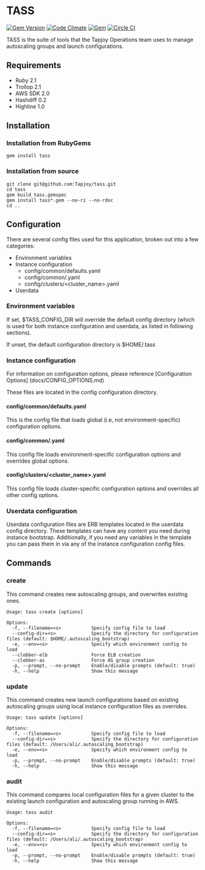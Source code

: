 TASS
====
[![Gem Version](https://badge.fury.io/rb/tass.svg)](http://badge.fury.io/rb/tass)
[![Code Climate](https://codeclimate.com/github/Tapjoy/tass/badges/gpa.svg)](https://codeclimate.com/github/Tapjoy/tass)
[![Gem](https://img.shields.io/gem/dt/tass.svg)](https://rubygems.org/gems/tass/)
[![Circle CI](https://circleci.com/gh/Tapjoy/tass.svg?style=svg)](https://circleci.com/gh/Tapjoy/tass)

TASS is the suite of tools that the Tapjoy Operations team uses to manage autoscaling groups and launch configurations.

## Requirements
* Ruby 2.1
* Trollop 2.1
* AWS SDK 2.0
* Hashdiff 0.2
* Highline 1.0

## Installation
### Installation from RubyGems
```
gem install tass
```
### Installation from source
```
git clone git@github.com:Tapjoy/tass.git
cd tass
gem build tass.gemspec
gem install tass*.gem --no-ri --no-rdoc
cd ..
```

## Configuration

There are several config files used for this application, broken out into a few categories:

* Environment variables
* Instance configuration
    * config/common/defaults.yaml
    * config/common/<env>.yaml
    * config/clusters/<cluster_name>.yaml
* Userdata

### Environment variables

If set, $TASS_CONFIG_DIR will override the default config directory (which is used for both instance configuration and userdata, as listed in following sections).

If unset, the default configuration directory is $HOME/.tass

### Instance configuration

For information on configuration options, please reference [Configuration Options] (docs/CONFIG_OPTIONS.md)

These files are located in the config configuration directory.

#### config/common/defaults.yaml

This is the config file that loads global (i.e, not environment-specific) configuration options.

#### config/common/<env>.yaml

This config file loads environment-specific configuration options and overrides global options.

#### config/clusters/<cluster_name>.yaml

This config file loads cluster-specific configuration options and overrides all other config options.

### Userdata configuration

Userdata configuration files are ERB templates located in the userdata config directory.  These templates can have any content you need during instance bootstrap.  Additionally, if you need any variables in the template you can pass them in via any of the instance configuration config files.

## Commands
### create

This command creates new autoscaling groups, and overwrites existing ones.

```
Usage: tass create [options]

Options:
  -f, --filename=<s>           Specify config file to load
  --config-dir=<s>             Specify the directory for configuration files (default: $HOME/.autoscaling_bootstrap)
  -e, --env=<s>                Specify which environment config to load
  --clobber-elb                Force ELB creation
  --clobber-as                 Force AS group creation
  -p, --prompt, --no-prompt    Enable/disable prompts (default: true)
  -h, --help                   Show this message
```

### update

This command creates new launch configurations based on existing autoscaling groups using local instance configuration files as overrides.

```
Usage: tass update [options]

Options:
  -f, --filename=<s>           Specify config file to load
  --config-dir=<s>             Specify the directory for configuration files (default: /Users/ali/.autoscaling_bootstrap)
  -e, --env=<s>                Specify which environment config to load
  -p, --prompt, --no-prompt    Enable/disable prompts (default: true)
  -h, --help                   Show this message
```

### audit

This command compares local configuration files for a given cluster to the existing launch configuration and autoscaling group running in AWS.

```
Usage: tass audit

Options:
  -f, --filename=<s>           Specify config file to load
  --config-dir=<s>             Specify the directory for configuration files (default: /Users/ali/.autoscaling_bootstrap)
  -e, --env=<s>                Specify which environment config to load
  -p, --prompt, --no-prompt    Enable/disable prompts (default: true)
  -h, --help                   Show this message
```
